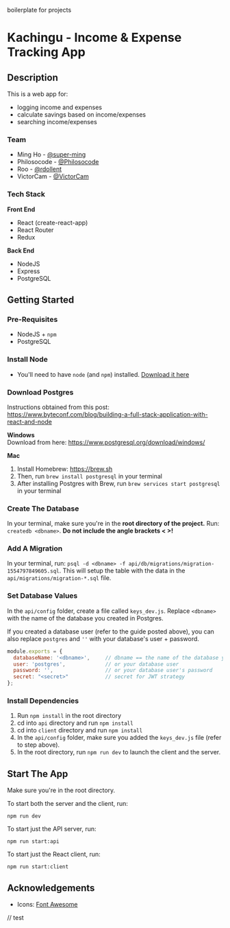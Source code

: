 boilerplate for projects

# Kachingu - Income & Expense Tracking App
## Description
This is a web app for:
- logging income and expenses
- calculate savings based on income/expenses
- searching income/expenses

### Team
- Ming Ho - [@super-ming](https://github.com/super-ming)
- Philosocode - [@Philosocode](https://github.com/Philosocode)
- Roo - [@rdollent](https://github.com/rdollent)
- VictorCam - [@VictorCam](https://github.com/VictorCam)

### Tech Stack
**Front End**
- React (create-react-app)
- React Router
- Redux

**Back End**
- NodeJS
- Express
- PostgreSQL

## Getting Started
### Pre-Requisites
- NodeJS + `npm`
- PostgreSQL

### Install Node
- You'll need to have `node` (and `npm`) installed.
[Download it here](https://nodejs.org/en/)

### Download Postgres
Instructions obtained from this post: https://www.byteconf.com/blog/building-a-full-stack-application-with-react-and-node

**Windows**<br>
Download from here: https://www.postgresql.org/download/windows/

**Mac**<br>
1. Install Homebrew: https://brew.sh
2. Then, run `brew install postgresql` in your terminal
3. After installing Postgres with Brew, run `brew services start postgresql` in your terminal

### Create The Database
In your terminal, make sure you're in the **root directory of the project.** Run: `createdb <dbname>`. **Do not include the angle brackets < >!**

### Add A Migration
In your terminal, run: `psql -d <dbname> -f api/db/migrations/migration-1554797849605.sql`. 
This will setup the table with the data in the `api/migrations/migration-*.sql` file.

### Set Database Values
In the `api/config` folder, create a file called `keys_dev.js`. Replace `<dbname>` with the name of the database you created in Postgres.

If you created a database user (refer to the guide posted above), you can also replace `postgres` and `''` with your database's user + password.

```javascript
module.exports = {
  databaseName: '<dbname>',     // dbname == the name of the database you created
  user: 'postgres',             // or your database user
  password: '',                 // or your database user's password
  secret: "<secret>"            // secret for JWT strategy
};
```

### Install Dependencies
1. Run `npm install` in the root directory
2. cd into `api` directory and run `npm install`
3. cd into `client` directory and run `npm install`
4. In the `api/config` folder, make sure you added the `keys_dev.js` file (refer to step above).
5. In the root directory, run `npm run dev` to launch the client and the server.


## Start The App
Make sure you're in the root directory.

To start both the server and the client, run:
```
npm run dev
```

To start just the API server, run:
```
npm run start:api
```

To start just the React client, run:
```
npm run start:client
```


## Acknowledgements
- Icons: [Font Awesome](https://fontawesome.com)

// test
